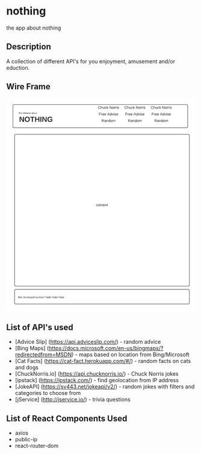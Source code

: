 # nothing
the app about nothing 

## Description
A collection of different API's for you enjoyment, amusement and/or eduction.

## Wire Frame
![alt text](planning/nothing_site.png "Nothing wire frame")

## List of API's used
* [Advice Slip] (https://api.adviceslip.com/) - random advice
* [Bing Maps] (https://docs.microsoft.com/en-us/bingmaps/?redirectedfrom=MSDN) - maps based on location from Bing/Microsoft
* [Cat Facts] (https://cat-fact.herokuapp.com/#/) - random facts on cats and dogs
* [ChuckNorris.io] (https://api.chucknorris.io/) - Chuck Norris jokes
* [ipstack] (https://ipstack.com/) - find geolocation from IP address
* [JokeAPI] (https://sv443.net/jokeapi/v2/) - random jokes with filters and categories to choose from
* [jService] (http://jservice.io/) - trivia questions

## List of React Components Used
* axios
* public-ip
* react-router-dom